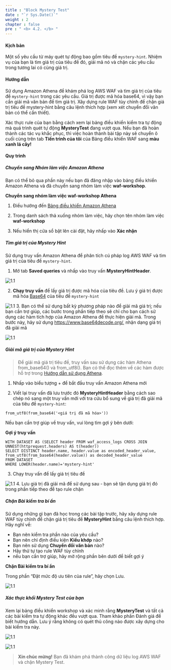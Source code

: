 ```yaml
---
title : "Block Mystery Test"
date : "`r Sys.Date()`"
weight : 2
chapter : false
pre : " <b> 4.2. </b> "
---
```


#### Kịch bản

Một số yêu cầu từ máy quét tự động bao gồm tiêu đề `mystery-hint`. Nhiệm vụ của bạn là tìm giá trị của tiêu đề đó, giải mã nó và chặn các yêu cầu trong tương lai có cùng giá trị.

#### Hướng dẫn

Sử dụng Amazon Athena để khám phá log AWS WAF và tìm giá trị của tiêu đề `mystery-hint` trong các yêu cầu. Giá trị được mã hóa base64, vì vậy bạn cần giải mã văn bản để tìm giá trị. Xây dựng rule WAF tùy chỉnh để chặn giá trị tiêu đề mystery-hint bằng câu lệnh thích hợp (xem xét chuyển đổi văn bản có thể cần thiết).

Xác thực rule của bạn bằng cách xem lại bảng điều khiển kiểm tra tự động mà quá trình quét tự động **MysteryTest** đang vượt qua. Nếu bạn đã hoàn thành các tác vụ khắc phục, thì việc hoàn thành bài tập này sẽ chuyển ô cuối cùng trên tab **Tiến trình của tôi** của Bảng điều khiển WAF sang **màu xanh lá cây!**

#### Quy trình
##### Chuyển sang Nhóm làm việc Amazon Athena

Bạn có thể bỏ qua phần này nếu bạn đã đăng nhập vào bảng điều khiển Amazon Athena và đã chuyển sang nhóm làm việc **waf-workshop**.

**Chuyển sang nhóm làm việc waf-workshop Athena**

1. Điều hướng đến [Bảng điều khiển Amazon Athena](https://console.aws.amazon.com/athena)

2. Trong danh sách thả xuống nhóm làm việc, hãy chọn tên nhóm làm việc **waf-workshop**

3. Nếu hiển thị cửa sổ bật lên cài đặt, hãy nhấp vào **Xác nhận**

##### Tìm giá trị của Mystery Hint

Sử dụng truy vấn Amazon Athena để phân tích cú pháp log AWS WAF và tìm giá trị của tiêu đề `mystery-hint`.

1. Mở tab **Saved queries** và nhấp vào truy vấn **MysteryHintHeader**.

![1.1](/images/4/2/find_s1.png)

2. **Chạy truy vấn** để lấy giá trị được mã hóa của tiêu đề. Lưu ý giá trị được mã hóa [Base64](https://en.wikipedia.org/wiki/Base64) của tiêu đề `mystery-hint`

![1.1](/images/4/2/find_s2.png)
3. Bạn có thể sử dụng bất kỳ phương pháp nào để giải mã giá trị; nếu bạn cần trợ giúp, các bước trong phần tiếp theo sẽ chỉ cho bạn cách sử dụng các hàm tích hợp của Amazon Athena để thực hiện giải mã. Trong bước này, hãy sử dụng https://www.base64decode.org/, nhận dạng giá trị đã giải mã

![1.1](/images/4/2/find_s3.png)
##### Giải mã giá trị của Mystery Hint

> Để giải mã giá trị tiêu đề, truy vấn sau sử dụng các hàm Athena from_base64() và from_utf8(). Bạn có thể đọc thêm về các hàm được hỗ trợ trong [Hướng dẫn sử dụng Athena](https://docs.aws.amazon.com/athena/latest/ug/functions.html).

1. Nhấp vào biểu tượng + để bắt đầu truy vấn Amazon Athena mới

2. Viết lại truy vấn đã lưu trước đó **MysteryHintHeader** bằng cách sao chép nó sang một truy vấn mới với tra cứu bổ sung về giá trị đã giải mã của tiêu đề `mystery-hint`:

```
from_utf8(from_base64('<giá trị đã mã hóa>'))
```

Nếu bạn cần trợ giúp về truy vấn, vui lòng tìm gợi ý bên dưới:

**Gợi ý truy vấn**

```
WITH DATASET AS (SELECT header FROM waf_access_logs CROSS JOIN UNNEST(httprequest.headers) AS t(header))
SELECT DISTINCT header.name, header.value as encoded_header_value, from_utf8(from_base64(header.value)) as decoded_header_value
FROM DATASET
WHERE LOWER(header.name)='mystery-hint'
```

3. Chạy truy vấn để lấy giá trị tiêu đề

![1.1](/images/4/2/decode_s3.png)
4. Lưu giá trị đã giải mã để sử dụng sau - bạn sẽ tận dụng giá trị đó trong phần tiếp theo để tạo rule chặn

##### Chặn Bài kiểm tra bí ẩn

Sử dụng những gì bạn đã học trong các bài tập trước, hãy xây dựng rule WAF tùy chỉnh để chặn giá trị tiêu đề **MysteryHint** bằng câu lệnh thích hợp. Hãy nghĩ về:

- Bạn nên kiểm tra phần nào của yêu cầu?
- Bạn nên chỉ định điều kiện **Kiểu khớp** nào?
- Bạn nên sử dụng **Chuyển đổi văn bản** nào?
- Hãy thử tự tạo rule WAF tùy chỉnh
- nếu bạn cần trợ giúp, hãy mở rộng phần bên dưới để biết gợi ý

**Chặn Bài kiểm tra bí ẩn**

Trong phần “Đặt mức độ ưu tiên của rule”, hãy chọn Lưu.

![1.1](/images/4/2/block_s3.png)
##### Xác thực khối Mystery Test của bạn

Xem lại bảng điều khiển workshop và xác minh rằng **MysteryTest** và tất cả các bài kiểm tra tự động khác đều vượt qua. Tham khảo phần Đánh giá để biết hướng dẫn. Lưu ý rằng không có quét thủ công nào được xây dựng cho bài kiểm tra này.

![1.1](/images/4/2/e_s1.png)

![1.1](/images/4/2/e_s2.png)
> **Xin chúc mừng!** Bạn đã khám phá thành công dữ liệu log AWS WAF và chặn Mystery Test.